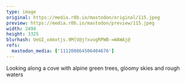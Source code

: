 ```yaml
---
type: image
original: https://media.r0b.io/mastodon/original/115.jpeg
preview: https://media.r0b.io/mastodon/preview/115.jpeg
width: 2494
height: 3325
blurhash: UeGI_o4mxtjs.9M{V@j?xvogRPWB-=WAWAj@
refs:
  mastodon_media: ['111200864506404676']
---
```


Looking along a cove with alpine green trees, gloomy skies and rough waters 
